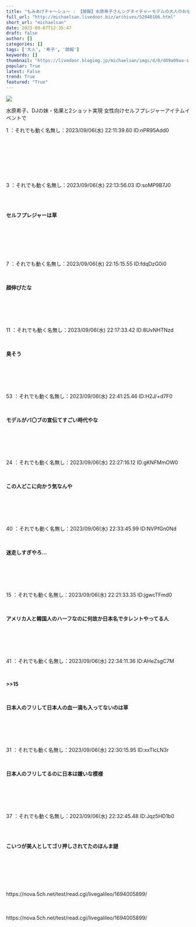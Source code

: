 ```yaml
---
title: "もみあげチャ〜シュ〜 : 【朗報】水原希子さんシグネイチャーモデルの大人のおもちゃが発売される"
full_url: "http://michaelsan.livedoor.biz/archives/52040106.html"
short_url: "michaelsan"
date: 2023-09-07T12:35:47
draft: false
author: []
categories: []
tags: ['大人', '希子', '朗報']
keywords: []
thumbnail: "https://livedoor.blogimg.jp/michaelsan/imgs/d/0/d09a09aa-s.jpg"
popular: True
latest: False
trend: True
featured: "True"
---
```


![](https://livedoor.blogimg.jp/michaelsan/imgs/d/0/d09a09aa-s.jpg)

<div><p>水原希子、DJの妹・佑果と2ショット実現 女性向けセルフプレジャーアイテムイベントで</p><p>1 ：それでも動く名無し：2023/09/06(水) 22:11:39.60 ID:nPR95Add0</p><br><br><br><br><br><br><p>3 ：それでも動く名無し：2023/09/06(水) 22:13:56.03 ID:soMP9B7J0</p><br><br><b><p>セルフプレジャーは草 </p></b><br><br><br><br><br><p>7 ：それでも動く名無し：2023/09/06(水) 22:15:15.55 ID:fdqDzG0i0</p><br><b><p>顔伸びたな </p><br></b><br><br><br><p>11 ：それでも動く名無し：2023/09/06(水) 22:17:33.42 ID:8UvNHTNzd</p><br><b><p>臭そう </p></b><br><br><br><br><p>53 ：それでも動く名無し：2023/09/06(水) 22:41:25.46 ID:H2J/+d7F0</p><br><b><p>モデルがバ〇ブの宣伝てすごい時代やな </p></b><br><br><br><br><p>24 ：それでも動く名無し：2023/09/06(水) 22:27:16.12 ID:gKNFMmOW0</p><br><b><p>この人どこに向かう気なんや </p><br></b><br><br><br><p>40 ：それでも動く名無し：2023/09/06(水) 22:33:45.99 ID:NVPfGn0Nd</p><br><b><p>迷走しすぎやろ… </p></b><br><br><br><br><p>15 ：それでも動く名無し：2023/09/06(水) 22:21:33.35 ID:jgwcTFmd0</p><br><b><p>アメリカ人と韓国人のハーフなのに何故か日本名でタレントやってる人 </p></b><br><br><br><br><p>41 ：それでも動く名無し：2023/09/06(水) 22:34:11.36 ID:AHeZsgC7M</p><br><p><b><p>>>15</p></b></p><p><b><p><br></p></b></p><b><p>日本人のフリして日本人の血一滴も入ってないのは草 </p><br></b><br><br><br><p>31 ：それでも動く名無し：2023/09/06(水) 22:30:15.95 ID:xxTlcLN3r</p><br><b><p>日本人のフリしてるのに日本は嫌いな模様</p></b><br><b><br></b><br><br><p>37 ：それでも動く名無し：2023/09/06(水) 22:32:45.48 ID:Jqz5HD1b0</p><br><br><b><p><p>こいつが美人としてゴリ押しされてたのほんま謎 </p><br></p><br></b><br><br><br>https://nova.5ch.net/test/read.cgi/livegalileo/1694005899/<br><br><br clear='all'> <p id='a6850dc6aefc0d5bbff2bea180d92d89'> </p> <p id='a6850dc6aefc0d5bbff2bea180d92d89'> </p> <p class='alistcloud-container-6795'></p> <p>https://nova.5ch.net/test/read.cgi/livegalileo/1694005899/</p></div>